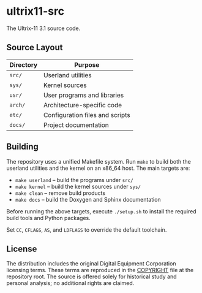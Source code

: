 # ultrix11-src

The Ultrix-11 3.1 source code.

## Source Layout

| Directory | Purpose |
|-----------|---------|
| `src/`    | Userland utilities |
| `sys/`    | Kernel sources |
| `usr/`    | User programs and libraries |
| `arch/`   | Architecture-specific code |
| `etc/`    | Configuration files and scripts |
| `docs/`   | Project documentation |

## Building

The repository uses a unified Makefile system. Run `make` to build both the
userland utilities and the kernel on an x86_64 host. The main targets are:

- `make userland` – build the programs under `src/`
- `make kernel` – build the kernel sources under `sys/`
- `make clean` – remove build products
- `make docs` – build the Doxygen and Sphinx documentation

Before running the above targets, execute `./setup.sh` to install the
required build tools and Python packages.

Set `CC`, `CFLAGS`, `AS`, and `LDFLAGS` to override the default toolchain.

## License

The distribution includes the original Digital Equipment Corporation
licensing terms. These terms are reproduced in the [COPYRIGHT](COPYRIGHT)
file at the repository root. The source is offered solely for historical
study and personal analysis; no additional rights are claimed.
